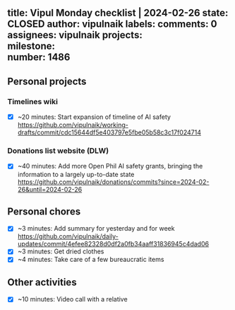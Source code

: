 title:	Vipul Monday checklist | 2024-02-26
state:	CLOSED
author:	vipulnaik
labels:	
comments:	0
assignees:	vipulnaik
projects:	
milestone:	
number:	1486
--
## Personal projects

### Timelines wiki

- [x] ~20 minutes: Start expansion of timeline of AI safety https://github.com/vipulnaik/working-drafts/commit/cdc15644df5e403797e5fbe05b58c3c17f024714

### Donations list website (DLW)

- [x] ~40 minutes: Add more Open Phil AI safety grants, bringing the information to a largely up-to-date state https://github.com/vipulnaik/donations/commits?since=2024-02-26&until=2024-02-26

## Personal chores

- [x] ~3 minutes: Add summary for yesterday and for week https://github.com/vipulnaik/daily-updates/commit/4efee82328d0df2a0fb34aaff31836945c4dad06
- [x] ~3 minutes: Get dried clothes
- [x] ~4 minutes: Take care of a few bureaucratic items

## Other activities

- [x] ~10 minutes: Video call with a relative
